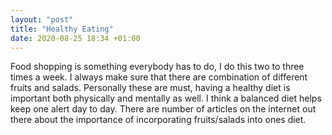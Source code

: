 ```yaml
---
layout: "post"
title: "Healthy Eating" 
date: 2020-08-25 18:34 +01:00
---
```


Food shopping is something everybody has to do, I do this 
two to three times a week. I always make sure that there 
are combination of different fruits and salads. Personally 
these are must, having a healthy diet is important both physically
and mentally as well. I think a balanced diet helps keep one alert
day to day. There are number of articles on the internet out there about
the importance of incorporating fruits/salads into ones diet.